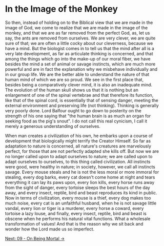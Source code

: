 # In the Image of the Monkey

So then, instead of holding on to the Biblical view that we are made in the
image of God, we come to realize that we are made in the image of the monkey,
and that we are as far removed from the perfect God, as, let us say, the ants
are removed from ourselves. We are very clever, we are quite sure of that; we
are often a little cocky about our cleverness, because we have a mind. But the
biologist comes in to tell us that the mind after all is a very late
development, as far as articulate thinking is concerned, and that among the
things which go into the make-up of our moral fiber, we have besides the mind a
set of animal or savage instincts, which are much more powerful and are in fact
the explanation why we misbehave individually and in our group life. We are the
better able to understand the nature of that human mind of which we are so
proud. We see in the first place that, besides being a comparatively clever
mind, it is also an inadequate mind. The evolution of the human skull shows us
that it is nothing but an enlargement of one of the spinal vertebrae and that
therefore its function, like that of the spinal cord, is essentially that of
sensing danger, meeting the external environment and preserving life (not
thinking). Thinking is generally very poorly done. Lord Balfour ought to go down
to posterity on the strength of his one saying that "the human brain is as much
an organ for seeking food as the pig's snout". I do not call this real cynicism,
I call it merely a generous understanding of ourselves.

When man creates a civilization of his own, he embarks upon a course of
development that biologically might terrify the Creator Himself. So far as
adaptation to nature is concerned, all nature's creatures are marvelously
perfect, for those that are not perfectly adapted she kills off. But now we are
no longer called upon to adapt ourselves to nature; we are called upon to adapt
ourselves to ourselves, to this thing called civilization. All instincts were
good, were healthy in nature; in society, however, we call all instincts savage.
Every mouse steals and he is not the less moral or more immoral for stealing,
every dog barks, every cat doesn't come home at night and tears everything it
can lay its paws upon, every lion kills, every horse runs away from the sight of
danger, every tortoise sleeps the best hours of the day away, and every insect,
reptile, bird and beast reproduces its kind in public. Now in terms of
civilization, every mouse is a thief, every dog makes too much noise, every cat
is an unfaithful husband, when he is not savage little vandal, every lion or
tiger is a murderer, every horse a coward, every tortoise a lazy louse, and
finally, every insect, reptile, bird and beast is obscene when he performs his
natural vital functions. What a wholesale transformation of values! And that is
the reason why we sit back and wonder how the Lord made us so imperfect.

[Next: 09 - On Being Mortal &rarr;](https://github.com/thaicuc/the-importance-of-living/blob/master/09-on-being-mortal.md)
